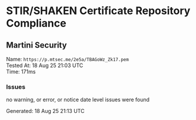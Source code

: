 # STIR/SHAKEN Certificate Repository Compliance

## Martini Security

Name: `https://p.mtsec.me/2e5a/TBAGoWz_Zk17.pem`\
Tested At: 18 Aug 25 21:03 UTC\
Time: 171ms

### Issues

no warning, or error, or notice date level issues were found

Generated: 18 Aug 25 21:13 UTC